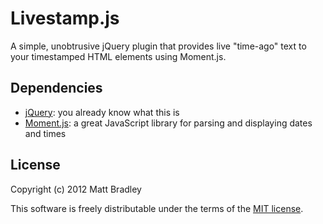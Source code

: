 Livestamp.js
=============

A simple, unobtrusive jQuery plugin that provides live "time-ago" text to
your timestamped HTML elements using Moment.js. 

Dependencies
------------

* [jQuery](http://jquery.com): you already know what this is
* [Moment.js](http://momentjs.com): a great JavaScript library for parsing
  and displaying dates and times

License
-------

Copyright (c) 2012 Matt Bradley

This software is freely distributable under the terms of the
[MIT license](http://www.opensource.org/licenses/MIT).
